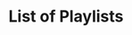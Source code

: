 ---
layout: index
title: List of Playlists
playlists: [    
    # the-origin,        
    the-experiment,
    the-prototype,
    # the-product,
    # the-order,
    the-pulse,
    the-respiration,
    the-unrefined,
    # flood-features,
    # recent-releases,
    # under-development
]
---